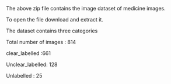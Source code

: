 The above zip file contains the image dataset of medicine images. 

To open the file download and extract it.

The dataset contains three categories 


Total number of images : 814

clear_labelled :661 

Unclear_labelled: 128

Unlabelled : 25
